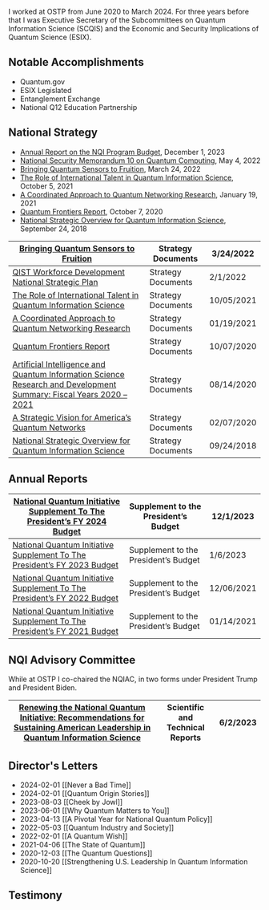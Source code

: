 I worked at OSTP from June 2020 to March 2024. For three years before that I was Executive Secretary of the Subcommittees on Quantum Information Science (SCQIS) and the Economic and Security Implications of Quantum Science (ESIX).

## Notable Accomplishments

- Quantum.gov
- ESIX Legislated
- Entanglement Exchange
- National Q12 Education Partnership
## National Strategy

- [Annual Report on the NQI Program Budget](https://www.quantum.gov/wp-content/uploads/2023/12/NQI-Annual-Report-FY2024.pdf "Annual Report on the NQI Program Budget"), December 1, 2023
- [National Security Memorandum 10 on Quantum Computing](https://www.whitehouse.gov/briefing-room/statements-releases/2022/05/04/national-security-memorandum-on-promoting-united-states-leadership-in-quantum-computing-while-mitigating-risks-to-vulnerable-cryptographic-systems/), May 4, 2022
- [Bringing Quantum Sensors to Fruition](https://www.quantum.gov/wp-content/uploads/2022/03/BringingQuantumSensorstoFruition.pdf "Bringing Quantum Sensors to Fruition"), March 24, 2022
- [The Role of International Talent in Quantum Information Science](https://www.quantum.gov/wp-content/uploads/2021/10/2021_NSTC_ESIX_INTL_TALENT_QIS.pdf "The Role of International Talent in Quantum Information Science"), October 5, 2021
- [A Coordinated Approach to Quantum Networking Research](https://www.quantum.gov/wp-content/uploads/2021/01/A-Coordinated-Approach-to-Quantum-Networking.pdf "A Coordinated Approach to Quantum Networking Research"), January 19, 2021
- [Quantum Frontiers Report](https://www.quantum.gov/wp-content/uploads/2020/10/QuantumFrontiers.pdf "Quantum Frontiers Report"), October 7, 2020
- [National Strategic Overview for Quantum Information Science](https://www.quantum.gov/wp-content/uploads/2020/10/2018_NSTC_National_Strategic_Overview_QIS.pdf "National Strategic Overview for Quantum Information Science"), September 24, 2018


| [Bringing Quantum Sensors to Fruition](https://www.quantum.gov/wp-content/uploads/2022/03/BringingQuantumSensorstoFruition.pdf)                                                                                                                                                                                                                                               | Strategy Documents | 3/24/2022  |
| ----------------------------------------------------------------------------------------------------------------------------------------------------------------------------------------------------------------------------------------------------------------------------------------------------------------------------------------------------------------------------- | ------------------ | ---------- |
| [QIST Workforce Development National Strategic Plan](https://www.quantum.gov/wp-content/uploads/2022/02/QIST-Natl-Workforce-Plan.pdf)                                                                                                                                                                                                                                         | Strategy Documents | 2/1/2022   |
| [The Role of International Talent in Quantum Information Science](https://www.quantum.gov/wp-content/uploads/2021/10/2021_NSTC_ESIX_INTL_TALENT_QIS.pdf)                                                                                                                                                                                                                      | Strategy Documents | 10/05/2021 |
| [A Coordinated Approach to Quantum Networking Research](https://www.quantum.gov/wp-content/uploads/2021/01/A-Coordinated-Approach-to-Quantum-Networking.pdf)                                                                                                                                                                                                                  | Strategy Documents | 01/19/2021 |
| [Quantum Frontiers Report](https://www.quantum.gov/wp-content/uploads/2020/10/QuantumFrontiers.pdf)                                                                                                                                                                                                                                                                           | Strategy Documents | 10/07/2020 |
| [Artificial Intelligence and Quantum Information Science Research and Development Summary: Fiscal Years 2020 – 2021](https://www.quantum.gov/wp-content/uploads/2021/01/Artificial-Intelligence-Quantum-Information-Science-R-D-Summary-August-2020.pdf "Artificial Intelligence and Quantum Information Science Research and Development Summary: Fiscal Years 2020 – 2021") | Strategy Documents | 08/14/2020 |
| [A Strategic Vision for America’s Quantum Networks](https://www.quantum.gov/wp-content/uploads/2021/01/A-Strategic-Vision-for-Americas-Quantum-Networks-Feb-2020.pdf "A Strategic Vision for America's Quantum Networks")                                                                                                                                                     | Strategy Documents | 02/07/2020 |
| [National Strategic Overview for Quantum Information Science](https://www.quantum.gov/wp-content/uploads/2020/10/2018_NSTC_National_Strategic_Overview_QIS.pdf "National Strategic Overview for Quantum Information Science")                                                                                                                                                 | Strategy Documents | 09/24/2018 |

## Annual Reports

| [National Quantum Initiative Supplement To The President’s FY 2024 Budget](https://www.quantum.gov/wp-content/uploads/2023/12/NQI-Annual-Report-FY2024.pdf) | Supplement to the President’s Budget | 12/1/2023  |
| ----------------------------------------------------------------------------------------------------------------------------------------------------------- | ------------------------------------ | ---------- |
| [National Quantum Initiative Supplement To The President’s FY 2023 Budget](https://www.quantum.gov/wp-content/uploads/2023/01/NQI-Annual-Report-FY2023.pdf) | Supplement to the President’s Budget | 1/6/2023   |
| [National Quantum Initiative Supplement To The President’s FY 2022 Budget](https://www.quantum.gov/wp-content/uploads/2021/12/NQI-Annual-Report-FY2022.pdf) | Supplement to the President’s Budget | 12/06/2021 |
| [National Quantum Initiative Supplement To The President’s FY 2021 Budget](https://www.quantum.gov/wp-content/uploads/2021/01/NQI-Annual-Report-FY2021.pdf) | Supplement to the President’s Budget | 01/14/2021 |
## NQI Advisory Committee

While at OSTP I co-chaired the NQIAC, in two forms under President Trump and President Biden. 

| [Renewing the National Quantum Initiative: Recommendations for Sustaining American Leadership in Quantum Information Science](https://www.quantum.gov/wp-content/uploads/2023/06/NQIAC-Report-Renewing-the-National-Quantum-Initiative.pdf) | Scientific and Technical Reports | 6/2/2023 |
| ------------------------------------------------------------------------------------------------------------------------------------------------------------------------------------------------------------------------------------------- | -------------------------------- | -------- |

## Director's Letters

- 2024-02-01 [[Never a Bad Time]]
- 2024-02-01 [[Quantum Origin Stories]] 
- 2023-08-03 [[Cheek by Jowl]]
- 2023-06-01 [[Why Quantum Matters to You]]
- 2023-04-13 [[A Pivotal Year for National Quantum Policy]]
- 2022-05-03 [[Quantum Industry and Society]]
- 2022-02-01 [[A Quantum Wish]]
- 2021-04-06 [[The State of Quantum]]
- 2020-12-03 [[The Quantum Questions]]
- 2020-10-20 [[Strengthening U.S. Leadership In Quantum Information Science]]

## Testimony